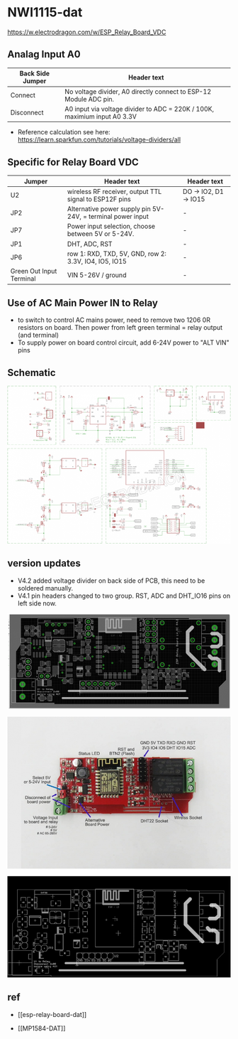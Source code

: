 
# NWI1115-dat


https://w.electrodragon.com/w/ESP_Relay_Board_VDC



## Analag Input A0

| Back Side Jumper | Header text                                                               |
| ---------------- | ------------------------------------------------------------------------- |
| Connect          | No voltage divider, A0 directly connect to ESP-12 Module ADC pin.         |
| Disconnect       | A0 input via voltage divider to ADC = 220K / 100K, maximium input A0 3.3V |


* Reference calculation see here: https://learn.sparkfun.com/tutorials/voltage-dividers/all




## Specific for Relay Board VDC


| Jumper                   | Header text                                                 | Header text           |
| ------------------------ | ----------------------------------------------------------- | --------------------- |
| U2                       | wireless RF receiver, output TTL signal to ESP12F pins      | DO -> IO2, D1 -> IO15 |
| JP2                      | Alternative power supply pin 5V-24V, = terminal power input | -                     |
| JP7                      | Power input selection, choose between 5V or 5-24V.          | -                     |
| JP1                      | DHT, ADC, RST                                               | -                     |
| JP6                      | row 1: RXD, TXD, 5V, GND, row 2: 3.3V, IO4, IO5, IO15       | -                     |
| Green Out Input Terminal | VIN 5-26V / ground                                          | -                     |


## Use of AC Main Power IN to Relay

* to switch to control AC mains power, need to remove two 1206 0R resistors on board. Then power from left green terminal = relay output (and terminal)
* To supply power on board control circuit, add 6-24V power to "ALT VIN" pins



## Schematic 

![](2024-04-22-15-17-15.png)

## version updates 


* V4.2 added voltage divider on back side of PCB, this need to be soldered manually.
* V4.1 pin headers changed to two group. RST, ADC and DHT_IO16 pins on left side now.


![](2024-04-22-15-15-47.png)

![](2024-04-22-15-16-13.png)

![](2024-04-22-15-16-31.png)



## ref 

- [[esp-relay-board-dat]]

- [[MP1584-DAT]]